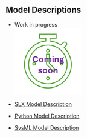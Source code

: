 ## Model Descriptions

* Work in progress  
![work in progress](/images/comingSoon.png "work in progress")

* [SLX Model Description](RoomModelSLX)
* [Python Model Description](RoomModelPython)
* [SysML Model Description](RoomModelSysML)
